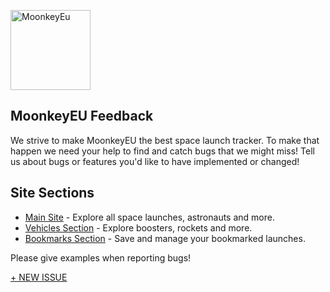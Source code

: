 <article class="markdown-body entry-content container-lg" itemprop="text">
    <p dir="auto">
        <a href="https://www.moonkeyeu.com" rel="nofollow"><img src="img/logo.png" width="128" height="128" alt="MoonkeyEu" style="max-width: 100%;"></a>
    </p>
    <div class="markdown-heading" dir="auto"><h1 tabindex="-1" class="heading-element" dir="auto">MoonkeyEU Feedback</h1></div>
    <p dir="auto">We strive to make MoonkeyEU the best space launch tracker. To make that happen we need your help to find and catch bugs that we might miss! Tell us about bugs or features you'd like to have implemented or changed!</p>
    <div class="markdown-heading" dir="auto">
        <h2 tabindex="-1" class="heading-element" dir="auto">Site Sections</h2>
    </div>
    <ul dir="auto">
        <li><a href="https://www.moonkeyeu.com/launches" rel="nofollow">Main Site</a> - Explore all space launches, astronauts and more.</li>
        <li><a href="https://www.moonkeyeu.com/vehicles" rel="nofollow">Vehicles Section</a> - Explore boosters, rockets and more.</li>
        <li><a href="https://www.moonkeyeu.com/bookmarks" rel="nofollow">Bookmarks Section</a> - Save and manage your bookmarked launches.</li>
    </ul>
    <p dir="auto">Please give examples when reporting bugs!</p>
    <a dir="auto" href="https://github.com/Nikos-Michelis/MoonkeyEu/issues/new"> + NEW ISSUE </a>
</article>
